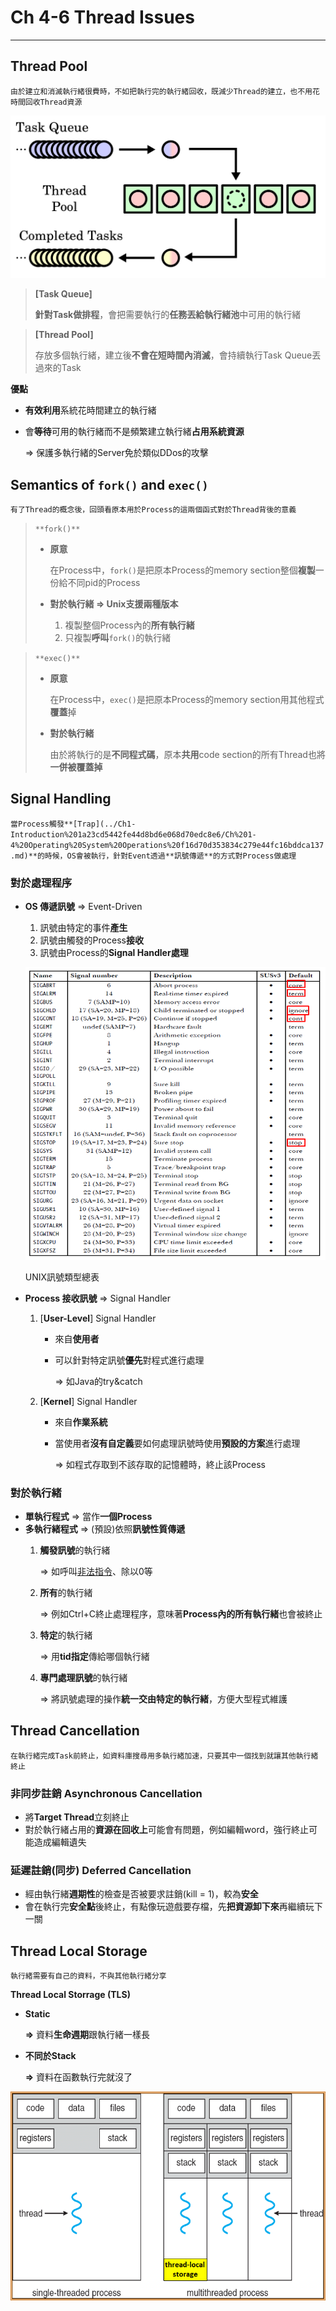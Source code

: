 # Ch 4-6 Thread Issues

---

## Thread Pool

`由於建立和消滅執行緒很費時，不如把執行完的執行緒回收，既減少Thread的建立，也不用花時間回收Thread資源`

![Thread_pool.svg.png](Ch%204-6%20Thread%20Issues%20904114f9a62b459eadbf8858aee60450/Thread_pool.svg.png)

> **[Task Queue]**
> 
> 
> **針對Task做排程**，會把需要執行的**任務丟給執行緒池**中可用的執行緒
> 

> **[Thread Pool]**
> 
> 
> 存放多個執行緒，建立後**不會在短時間內消滅**，會持續執行Task Queue丟過來的Task
> 

**優點**

- **有效利用**系統花時間建立的執行緒
- 會**等待**可用的執行緒而不是頻繁建立執行緒**占用系統資源**
    
    ⇒ 保護多執行緒的Server免於類似DDos的攻擊
    

## Semantics of `fork()` and `exec()`

`有了Thread的概念後，回頭看原本用於Process的這兩個函式對於Thread背後的意義`

> `**fork()**`
> 
> - **原意**
>     
>     在Process中，`fork()`是把原本Process的memory section整個**複製**一份給不同pid的Process
>     
> - **對於執行緒 ⇒ Unix支援兩種版本**
>     1. 複製整個Process內的**所有執行緒**
>     2. 只複製**呼叫**`fork()`的執行緒

> `**exec()**`
> 
> - **原意**
>     
>     在Process中，`exec()`是把原本Process的memory section用其他程式**覆蓋**掉
>     
> - **對於執行緒**
>     
>     由於將執行的是**不同程式碼**，原本**共用**code section的所有Thread也將**一併被覆蓋掉**
>     

## Signal Handling

`當Process觸發**[Trap](../Ch1-Introduction%201a23cd5442fe44d8bd6e068d70edc8e6/Ch%201-4%20Operating%20System%20Operations%20f16d70d353834c279e44fc16bddca137.md)**的時候，OS會被執行，針對Event透過**訊號傳遞**的方式對Process做處理`

### 對於處理程序

- **OS 傳遞訊號** ⇒ Event-Driven
    1. 訊號由特定的事件**產生** 
    2. 訊號由觸發的Process**接收**
    3. 訊號由Process的**Signal Handler處理**
    
    ![Untitled](Ch%204-6%20Thread%20Issues%20904114f9a62b459eadbf8858aee60450/Untitled.png)
    
    UNIX訊號類型總表
    
- **Process 接收訊號** ⇒ Signal Handler
    1. [**User-Level**] Signal Handler
        - 來自**使用者**
        - 可以針對特定訊號**優先**對程式進行處理
            
            ⇒ 如Java的try&catch
            
    2. [**Kernel**] Signal Handler
        - 來自**作業系統**
        - 當使用者**沒有自定義**要如何處理訊號時使用**預設的方案**進行處理
            
            ⇒ 如程式存取到不該存取的記憶體時，終止該Process
            

### 對於執行緒

- **單執行程式** ⇒ 當作**一個Process**
- **多執行緒程式** ⇒ (預設)依照**訊號性質傳遞**
    1. **觸發訊號**的執行緒
        
        ⇒ 如呼叫[非法指令](../Ch1-Introduction%201a23cd5442fe44d8bd6e068d70edc8e6/Ch%201-4%20Operating%20System%20Operations%20f16d70d353834c279e44fc16bddca137.md)、除以0等
        
    2. **所有**的執行緒
        
        ⇒ 例如Ctrl+C終止處理程序，意味著**Process內的所有執行緒**也會被終止
        
    3. **特定**的執行緒
        
        ⇒ 用**tid指定**傳給哪個執行緒
        
    4. **專門處理訊號**的執行緒
        
        ⇒ 將訊號處理的操作**統一交由特定的執行緒**，方便大型程式維護
        

## Thread Cancellation

`在執行緒完成Task前終止，如資料庫搜尋用多執行緒加速，只要其中一個找到就讓其他執行緒終止`

### **非同步註銷 Asynchronous Cancellation**

- 將**Target Thread**立刻終止
- 對於執行緒占用的**資源在回收上**可能會有問題，例如編輯word，強行終止可能造成編輯遺失

### **延遲註銷(同步) Deferred Cancellation**

- 經由執行緒**週期性**的檢查是否被要求註銷(kill = 1)，較為**安全**
- 會在執行完**安全點**後終止，有點像玩遊戲要存檔，先**把資源卸下來**再繼續玩下一關

## Thread Local Storage

`執行緒需要有自己的資料，不與其他執行緒分享`

**Thread Local Storrage (TLS)**

- **Static**
    
    **⇒** 資料**生命週期**跟執行緒一樣長
    
- **不同於Stack**
    
    **⇒** 資料在函數執行完就沒了
    

![Untitled](Ch%204-6%20Thread%20Issues%20904114f9a62b459eadbf8858aee60450/Untitled%201.png)